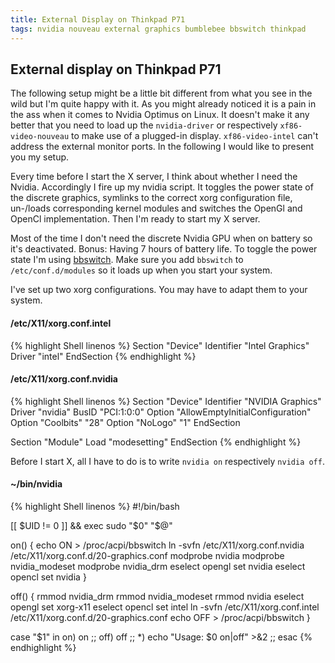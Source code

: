 ```yaml
---
title: External Display on Thinkpad P71
tags: nvidia nouveau external graphics bumblebee bbswitch thinkpad
---
```


## External display on Thinkpad P71

The following setup might be a little bit different from what you see in the
wild but I'm quite happy with it. As you might already noticed it is a pain in
the ass when it comes to Nvidia Optimus on Linux. It doesn't make it any better
that you need to load up the `nvidia-driver` or respectively
`xf86-video-nouveau` to make use of a plugged-in display. `xf86-video-intel`
can't address the external monitor ports. In the following I would like to
present you my setup.  

Every time before I start the X server, I think about whether I need the Nvidia.
Accordingly I fire up my nvidia script. It toggles the power state of the
discrete graphics, symlinks to the correct xorg configuration file, un-/loads
corresponding kernel modules and switches the OpenGl and OpenCl implementation.
Then I'm ready to start my X server.

Most of the time I don't need the discrete Nvidia GPU when on battery so it's
deactivated. Bonus: Having 7 hours of battery life. To toggle the power state
I'm using [bbswitch](https://github.com/Bumblebee-Project/bbswitch). Make sure
you add `bbswitch` to `/etc/conf.d/modules` so it loads up when you start your
system.

I've set up two xorg configurations. You may have to adapt them to your system.

#### /etc/X11/xorg.conf.intel
{% highlight Shell linenos %}
Section "Device"
	Identifier "Intel Graphics"
	Driver "intel"
EndSection
{% endhighlight %}

#### /etc/X11/xorg.conf.nvidia
{% highlight Shell linenos %}
Section "Device"
	Identifier "NVIDIA Graphics"
	Driver "nvidia"
	BusID "PCI:1:0:0"
	Option "AllowEmptyInitialConfiguration"
	Option "Coolbits" "28"
	Option "NoLogo" "1"
EndSection

Section "Module"
	Load "modesetting"
EndSection
{% endhighlight %}

Before I start X, all I have to do is to write `nvidia on` respectively `nvidia off`. 

#### ~/bin/nvidia
{% highlight Shell linenos %}
#!/bin/bash

[[ $UID != 0 ]] && exec sudo "$0" "$@"

on() {
        echo ON > /proc/acpi/bbswitch
        ln -svfn /etc/X11/xorg.conf.nvidia /etc/X11/xorg.conf.d/20-graphics.conf
        modprobe nvidia
        modprobe nvidia_modeset
        modprobe nvidia_drm
        eselect opengl set nvidia
        eselect opencl set nvidia
}

off() {
        rmmod nvidia_drm
        rmmod nvidia_modeset
        rmmod nvidia
        eselect opengl set xorg-x11
        eselect opencl set intel
        ln -svfn /etc/X11/xorg.conf.intel /etc/X11/xorg.conf.d/20-graphics.conf
        echo OFF > /proc/acpi/bbswitch
}

case "$1" in
        on) on ;;
        off) off ;;
        *) echo "Usage: $0 on|off" >&2 ;;
esac
{% endhighlight %}
